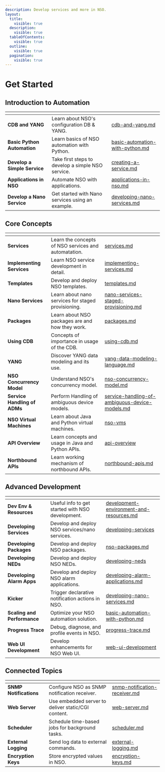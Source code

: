 ```yaml
---
description: Develop services and more in NSO.
layout:
  title:
    visible: true
  description:
    visible: true
  tableOfContents:
    visible: true
  outline:
    visible: true
  pagination:
    visible: true
---
```


# Get Started

## Introduction to Automation

<table data-view="cards"><thead><tr><th></th><th></th><th data-hidden data-card-target data-type="content-ref"></th></tr></thead><tbody><tr><td><strong>CDB and YANG</strong></td><td>Learn about NSO's configuration DB &#x26; YANG.</td><td><a href="introduction-to-automation/cdb-and-yang.md">cdb-and-yang.md</a></td></tr><tr><td><strong>Basic Python Automation</strong></td><td>Learn basics of NSO automation with Python.</td><td><a href="introduction-to-automation/basic-automation-with-python.md">basic-automation-with-python.md</a></td></tr><tr><td><strong>Develop a Simple Service</strong></td><td>Take first steps to develop a simple NSO service.</td><td><a href="introduction-to-automation/creating-a-service.md">creating-a-service.md</a></td></tr><tr><td><strong>Applications in NSO</strong></td><td>Automate NSO with applications.</td><td><a href="introduction-to-automation/applications-in-nso.md">applications-in-nso.md</a></td></tr><tr><td><strong>Develop a Nano Service</strong></td><td>Get started with Nano services using an example.</td><td><a href="introduction-to-automation/developing-nano-services.md">developing-nano-services.md</a></td></tr></tbody></table>

## Core Concepts

<table data-view="cards"><thead><tr><th></th><th></th><th data-hidden data-card-target data-type="content-ref"></th></tr></thead><tbody><tr><td><strong>Services</strong></td><td>Learn the concepts of NSO services and automatation.</td><td><a href="concepts/services.md">services.md</a></td></tr><tr><td><strong>Implementing Services</strong></td><td>Learn NSO service development in detail.</td><td><a href="concepts/implementing-services.md">implementing-services.md</a></td></tr><tr><td><strong>Templates</strong></td><td>Develop and deploy NSO templates.</td><td><a href="concepts/templates.md">templates.md</a></td></tr><tr><td><strong>Nano Services</strong></td><td>Learn about nano services for staged provisioning.</td><td><a href="concepts/nano-services-staged-provisioning.md">nano-services-staged-provisioning.md</a></td></tr><tr><td><strong>Packages</strong></td><td>Learn about NSO packages are and how they work.</td><td><a href="concepts/packages.md">packages.md</a></td></tr><tr><td><strong>Using CDB</strong></td><td>Concepts of importance in usage of the CDB.</td><td><a href="concepts/using-cdb.md">using-cdb.md</a></td></tr><tr><td><strong>YANG</strong></td><td>Discover YANG data modeling and its use.</td><td><a href="concepts/yang-data-modeling-language.md">yang-data-modeling-language.md</a></td></tr><tr><td><strong>NSO Concurrency Model</strong></td><td>Understand NSO's concurrency model.</td><td><a href="concepts/nso-concurrency-model.md">nso-concurrency-model.md</a></td></tr><tr><td><strong>Service Handling of ADMs</strong></td><td>Perform Handling of ambiguous device models.</td><td><a href="concepts/service-handling-of-ambiguous-device-models.md">service-handling-of-ambiguous-device-models.md</a></td></tr><tr><td><strong>NSO Virtual Machines</strong></td><td>Learn about Java and Python virtual machines.</td><td><a href="concepts/nso-vms/">nso-vms</a></td></tr><tr><td><strong>API Overview</strong></td><td>Learn concepts and usage in Java and Python APIs.</td><td><a href="concepts/api-overview/">api-overview</a></td></tr><tr><td><strong>Northbound APIs</strong></td><td>Learn working mechanism of northbound APIs.</td><td><a href="concepts/northbound-apis.md">northbound-apis.md</a></td></tr></tbody></table>

## Advanced Development

<table data-view="cards"><thead><tr><th></th><th></th><th data-hidden data-card-target data-type="content-ref"></th></tr></thead><tbody><tr><td><strong>Dev Env &#x26; Resources</strong></td><td>Useful info to get started with NSO development.</td><td><a href="development/development-environment-and-resources.md">development-environment-and-resources.md</a></td></tr><tr><td><strong>Developing Services</strong></td><td>Develop and deploy NSO services/nano services.</td><td><a href="development/developing-services/">developing-services</a></td></tr><tr><td><strong>Developing Packages</strong></td><td>Develop and deploy NSO packages.</td><td><a href="development/nso-packages.md">nso-packages.md</a></td></tr><tr><td><strong>Developing NEDs</strong></td><td>Develop and deploy NSO NEDs.</td><td><a href="development/developing-neds/">developing-neds</a></td></tr><tr><td><strong>Developing Alarm Apps</strong></td><td>Develop and deploy NSO alarm applications.</td><td><a href="development/developing-alarm-applications.md">developing-alarm-applications.md</a></td></tr><tr><td><strong>Kicker</strong></td><td>Trigger declarative notification actions in NSO.</td><td><a href="introduction-to-automation/developing-nano-services.md">developing-nano-services.md</a></td></tr><tr><td><strong>Scaling and Performance</strong></td><td>Optimize your NSO automation solution.</td><td><a href="introduction-to-automation/basic-automation-with-python.md">basic-automation-with-python.md</a></td></tr><tr><td><strong>Progress Trace</strong></td><td>Debug, diagnose, and profile events in NSO.</td><td><a href="development/progress-trace.md">progress-trace.md</a></td></tr><tr><td><strong>Web UI Development</strong></td><td>Develop enhancements for NSO Web UI.</td><td><a href="development/web-ui-development/">web-ui-development</a></td></tr></tbody></table>

## Connected Topics

<table data-view="cards"><thead><tr><th></th><th></th><th data-hidden data-card-target data-type="content-ref"></th></tr></thead><tbody><tr><td><strong>SNMP Notifications</strong></td><td>Configure NSO as SNMP notification receiver.</td><td><a href="connected-topics/snmp-notification-receiver.md">snmp-notification-receiver.md</a></td></tr><tr><td><strong>Web Server</strong></td><td>Use embedded server to deliver static/CGI content.</td><td><a href="connected-topics/web-server.md">web-server.md</a></td></tr><tr><td><strong>Scheduler</strong></td><td>Schedule time-based jobs for background tasks.</td><td><a href="connected-topics/scheduler.md">scheduler.md</a></td></tr><tr><td><strong>External Logging</strong></td><td>Send log data to external commands.</td><td><a href="connected-topics/external-logging.md">external-logging.md</a></td></tr><tr><td><strong>Encryption Keys</strong></td><td>Store encrypted values in NSO.</td><td><a href="connected-topics/encryption-keys.md">encryption-keys.md</a></td></tr></tbody></table>

